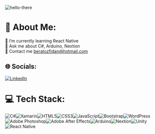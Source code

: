![hello-there](https://github.com/brtoz/brtoz/assets/124490379/39fdcb68-ab1f-4cc9-a76e-41a12a6c7d0d)
# 💫 About Me:
🌱 I’m currently learning React Native<br>💬 Ask me about C#, Arduino, Nextion <br>📧 Contact me beratozfidan@hotmail.com


## 🌐 Socials:
[![LinkedIn](https://img.shields.io/badge/LinkedIn-%230077B5.svg?logo=linkedin&logoColor=white)](https://linkedin.com/in/brtoz) 

# 💻 Tech Stack:
![C#](https://img.shields.io/badge/c%23-%23239120.svg?style=for-the-badge&logo=csharp&logoColor=white)![Xamarin](https://img.shields.io/badge/Xamarin-3199DC?style=for-the-badge&logo=xamarin&logoColor=white)![HTML5](https://img.shields.io/badge/html5-%23E34F26.svg?style=for-the-badge&logo=html5&logoColor=white)![CSS3](https://img.shields.io/badge/css3-%231572B6.svg?style=for-the-badge&logo=css3&logoColor=white)![JavaScript](https://img.shields.io/badge/javascript-%23323330.svg?style=for-the-badge&logo=javascript&logoColor=%23F7DF1E)![Bootstrap](https://img.shields.io/badge/bootstrap-%238511FA.svg?style=for-the-badge&logo=bootstrap&logoColor=white)![WordPress](https://img.shields.io/badge/WordPress-%23117AC9.svg?style=for-the-badge&logo=WordPress&logoColor=white)![Adobe Photoshop](https://img.shields.io/badge/adobe%20photoshop-%2331A8FF.svg?style=for-the-badge&logo=adobe%20photoshop&logoColor=white)![Adobe After Effects](https://img.shields.io/badge/Adobe%20After%20Effects-9999FF.svg?style=for-the-badge&logo=Adobe%20After%20Effects&logoColor=white)![Arduino](https://img.shields.io/badge/-Arduino-00979D?style=for-the-badge&logo=Arduino&logoColor=white)![Nextion](https://img.shields.io/badge/Nextion-%23000000.svg?style=for-the-badge&logo=nextion&logoColor=white)![Unity](https://img.shields.io/badge/Unity-000000?style=for-the-badge&logo=unity&logoColor=white)![React Native](https://img.shields.io/badge/react_native-%2320232a.svg?style=for-the-badge&logo=react&logoColor=%2361DAFB)
